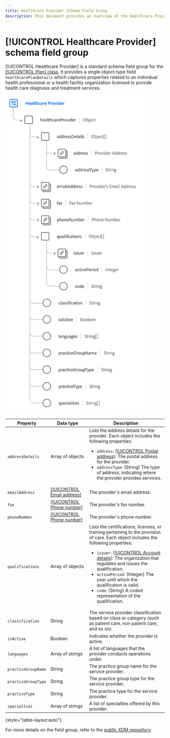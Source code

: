 ```yaml
---
title: Healthcare Provider Schema Field Group
description: This document provides an overview of the Healthcare Provider schema field group.
---
```

# [!UICONTROL Healthcare Provider] schema field group

[!UICONTROL Healthcare Provider] is a standard schema field group for the [[!UICONTROL Plan] class](../../classes/plan.md). It provides a single object-type field `healthcarePlanDetails` which captures properties related to an individual health professional or a health facility organization licensed to provide health care diagnosis and treatment services.

![](../../images/field-groups/healthcare-provider.png)

| Property | Data type | Description |
| --- | --- | --- |
| `addressDetails` | Array of objects | Lists the address details for the provider. Each object includes the following properties: <ul><li>`address`: ([!UICONTROL Postal address](../../data-types/postal-address.md)): The postal address for the provider.</li><li>`addressType`: (String) The type of address, indicating where the provider provides services.</li></ul> |
| `emailAddress` | [[!UICONTROL Email address]](../../data-types/email-address.md) | The provider's email address. |
| `fax` | [[!UICONTROL Phone number]](../../data-types/phone-number.md) | The provider's fax number. |
| `phoneNumber` | [[!UICONTROL Phone number]](../../data-types/phone-number.md) | The provider's phone number. |
| `qualifications` | Array of objects | Lists the certifications, licenses, or training pertaining to the provision of care. Each object includes the following properties: <ul><li>`issuer`: ([!UICONTROL Account details](../../data-types/account-details.md)): The organization that regulates and issues the qualification.</li><li>`activePeriod`: (Integer) The year until which the qualification is valid.</li><li>`code`: (String) A coded representation of the qualification.</li></ul> |
| `classification` | String | The service provider classification based on class or category (such as patient care, non patient care, and so on). |
| `isActive` | Boolean | Indicates whether the provider is active. |
| `languages` | Array of strings | A list of languages that the provider conducts operations under. |
| `practiceGroupName` | String | The practice group name for the service provider. |
| `practiceGroupType` | String | The practice group type for the service provider. |
| `practiceType` | String | The practice type for the service provider. |
| `specialties` | Array of strings | A list of specialties offered by this provider. |

{style="table-layout:auto"}

For more details on the field group, refer to the [public XDM repository](https://github.com/adobe/xdm/blob/master/components/fieldgroups/provider/healthcare-provider-details.schema.json).
